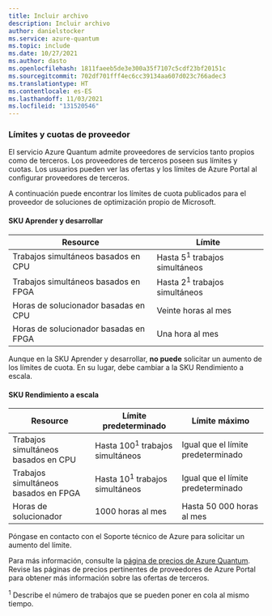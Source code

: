 ```yaml
---
title: Incluir archivo
description: Incluir archivo
author: danielstocker
ms.service: azure-quantum
ms.topic: include
ms.date: 10/27/2021
ms.author: dasto
ms.openlocfilehash: 1811faeeb5de3e300a35f7107c5cdf23bf20151c
ms.sourcegitcommit: 702df701fff4ec6cc39134aa607d023c766adec3
ms.translationtype: HT
ms.contentlocale: es-ES
ms.lasthandoff: 11/03/2021
ms.locfileid: "131520546"
---
```

### <a name="provider-limits--quota"></a>Límites y cuotas de proveedor

El servicio Azure Quantum admite proveedores de servicios tanto propios como de terceros. Los proveedores de terceros poseen sus límites y cuotas. Los usuarios pueden ver las ofertas y los límites de Azure Portal al configurar proveedores de terceros. 

A continuación puede encontrar los límites de cuota publicados para el proveedor de soluciones de optimización propio de Microsoft. 

#### <a name="learn--develop-sku"></a>SKU Aprender y desarrollar

| Resource | Límite |
| --- | --- |
| Trabajos simultáneos basados en CPU | Hasta 5<sup>1</sup> trabajos simultáneos |
| Trabajos simultáneos basados en FPGA | Hasta 2<sup>1</sup> trabajos simultáneos |
| Horas de solucionador basadas en CPU | Veinte horas al mes  |
| Horas de solucionador basadas en FPGA | Una hora al mes  |

Aunque en la SKU Aprender y desarrollar, **no puede**  solicitar un aumento de los límites de cuota. En su lugar, debe cambiar a la SKU Rendimiento a escala.

#### <a name="performance-at-scale-sku"></a>SKU Rendimiento a escala

| Resource | Límite predeterminado | Límite máximo |
| --- | --- | --- |
| Trabajos simultáneos basados en CPU | Hasta 100<sup>1</sup> trabajos simultáneos | Igual que el límite predeterminado |
| Trabajos simultáneos basados en FPGA | Hasta 10<sup>1</sup> trabajos simultáneos | Igual que el límite predeterminado |
| Horas de solucionador | 1000 horas al mes  | Hasta 50 000 horas al mes |

Póngase en contacto con el Soporte técnico de Azure para solicitar un aumento del límite.

Para más información, consulte la [página de precios de Azure Quantum](https://aka.ms/AQ/Pricing).
Revise las páginas de precios pertinentes de proveedores de Azure Portal para obtener más información sobre las ofertas de terceros.

<sup>1</sup> Describe el número de trabajos que se pueden poner en cola al mismo tiempo.
